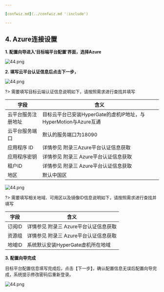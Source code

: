 ```yaml
---

[confwiz.md](../confwiz.md ':include')

---
```


## 4. Azure连接设置


**1. 配置向导进入‘目标端平台配置’界面，选择Azure**

![44.png](https://oneprocloud.oss-cn-beijing.aliyuncs.com/_images/standalone/azure/9.png ':size=90%')

**2. 填写云平台认证信息后点击下一步，**

![44.png](https://oneprocloud.oss-cn-beijing.aliyuncs.com/_images/standalone/azure/10.png ':size=90%')

?> 需要填写目标云端认证信息说明如下，请按照需求进行查找并填写

字段  | 含义
------------- | ----------------------
云平台服务注册地址  |目标云平台已安装HyperGate的虚机IP地址，与HyperMotion与Azure互通
云平台服务端口  | 默认的服务端口为18090
应用程序 ID | 详情参见 附录三Azure平台认证信息获取
应用程序密钥  | 详情参见 附录三 Azure平台认证信息获取
租户ID | 详情参见 附录三 Azure平台认证信息获取
地区 | 默认中国区

![44.png](https://oneprocloud.oss-cn-beijing.aliyuncs.com/_images/standalone/azure/11.png ':size=90%')

?> 需要填写相关地域、可用区以及镜像ID信息说明如下，请按照需求进行查找并填写

字段  | 含义
------------- | ----------------------
订阅ID  |详情参见 附录三 Azure平台认证信息获取
资源组  | 详情参见 附录三 Azure平台认证信息获取
地域ID| 系统默认安装HyperGate虚机所在地域


**3. 配置向导完成**

目标平台配置信息填写完成后，点击【下一步】，确认配置信息无误后配置向导完成，系统提示修改密码后重新登录。

![44.png](https://oneprocloud.oss-cn-beijing.aliyuncs.com/_images/standalone/azure/12.png ':size=90%')